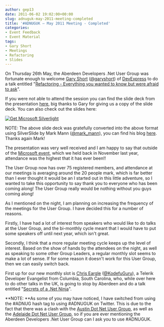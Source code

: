 ```yaml
---
author: gep13
date: 2011-06-02 19:02:00+00:00
slug: adnuguk-may-2011-meeting-completed
title: '#ADNUGUK – May 2011 Meeting - Completed'
categories:
- Event Feedback
- Event Material
tags:
- Gary Short
- Meetings
- Refactoring
- Slides
---
```


On Thursday 26th May, the Aberdeen Developers .Net User Group was fortunate enough to welcome [Gary Short](http://garyshort.org/) ([@garyshort](http://twitter.com/garyshort)) of [DevExpress](http://www.devexpress.com/) to do a talk entitled "[Refactoring - Everything you wanted to know but were afraid to ask](http://aberdeendevelopers.co.uk/Meetings/Refactoring-%E2%80%93-Everything-you-Wanted-to-Know-but-we.aspx)".




If you were not able to attend the session you can find the slide deck from the presentation [here](www.aberdeendevelopers.co.uk/Uploads/Meetings/RefactoringDeepDive.pptx), big thanks to Gary for giving us a copy of the slide deck. You can also check out the slides here:




[ ![Get Microsoft Silverlight](http://go.microsoft.com/fwlink/?LinkId=161376) ](http://go.microsoft.com/fwlink/?LinkID=149156&v=4.0.50401.0)







NOTE: The above slide deck was gratefully converted into the above format using SilverSlide by Mark Mann ([@mark_mann](http://twitter.com/#!/@mark_mann)), you can find his blog [here](http://blog.mark-mann.co.uk/).  Thanks again Mark!




The presentation was very well received and I am happy to say that outside of the [Microsoft event](http://aberdeendevelopers.co.uk/Meetings/What-s-New-in-Silverlight-4-.aspx), which we held back in November last year, attendance was the highest that it has ever been!!




The User Group now has over 75 registered members, and attendance at our meetings is averaging around the 20 people mark, which is far better than I ever thought it would be an I started out in this little adventure, so I wanted to take this opportunity to say thank you to everyone who has been coming along! The User Group really would be nothing without you guys coming along!




As I mentioned on the night, I am planning on increasing the frequency of the meetings for the User Group. I have decided this for a number of reasons.




Firstly, I have had a lot of interest from speakers who would like to do talks at the User Group, and the bi-monthly cycle meant that I would have to put some speakers off until next year, which isn't great.




Secondly, I think that a more regular meeting cycle keeps up the level of interest. Based on the show of hands by the attendees on the night, as well as speaking to some other Group Leaders, a regular monthly slot seems to make a lot of sense. If for some reason it doesn't work for this User Group, then we can easily switch back.




First up for our new monthly slot is [Chris Eargle](http://www.kodefuguru.com/) ([@KodefuGuru](http://twitter.com/kodefuguru)), a Telerik Developer Evangelist from Columbia, South Carolina, who, while over here to do other talks in the UK, is going to stop by Aberdeen and do a talk entitled "[Secrets of a .Net Ninja](http://aberdeendevelopers.co.uk/Meetings/Secrets-of-a--Net-Ninja.aspx)".




**NOTE: **As some of you may have noticed, I have switched from using the #ADNUG hash tag to using #ADNUGUK on Twitter. This is due to the fact that there was a clash with the [Austin Dot Net User Group](http://www.adnug.org/), as well as the [Adelaide Dot Net User Group](http://www.adnug.com/), so if you are ever mentioning the Aberdeen Developers .Net User Group can I ask you to use #ADNUGUK.
